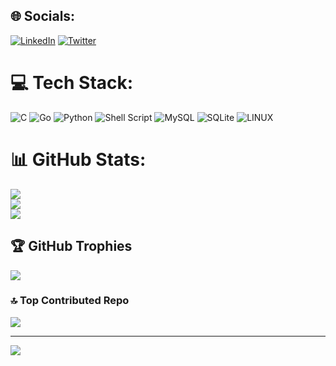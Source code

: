 
## 🌐 Socials:
[![LinkedIn](https://img.shields.io/badge/LinkedIn-%230077B5.svg?logo=linkedin&logoColor=white)](https://linkedin.com/in/mahzaraz) [![Twitter](https://img.shields.io/badge/Twitter-%231DA1F2.svg?logo=Twitter&logoColor=white)](https://twitter.com/mahzaraz) 

# 💻 Tech Stack:
![C](https://img.shields.io/badge/c-%2300599C.svg?style=flat&logo=c&logoColor=white) ![Go](https://img.shields.io/badge/go-%2300ADD8.svg?style=flat&logo=go&logoColor=white) ![Python](https://img.shields.io/badge/python-3670A0?style=flat&logo=python&logoColor=ffdd54) ![Shell Script](https://img.shields.io/badge/shell_script-%23121011.svg?style=flat&logo=gnu-bash&logoColor=white) ![MySQL](https://img.shields.io/badge/mysql-%2300f.svg?style=flat&logo=mysql&logoColor=white) ![SQLite](https://img.shields.io/badge/sqlite-%2307405e.svg?style=flat&logo=sqlite&logoColor=white) ![LINUX](https://img.shields.io/badge/Linux-FCC624?style=flat&logo=linux&logoColor=black)
# 📊 GitHub Stats:
![](https://github-readme-stats.vercel.app/api?username=mahzaraz&theme=dark&hide_border=false&include_all_commits=false&count_private=true)<br/>
![](https://github-readme-streak-stats.herokuapp.com/?user=mahzaraz&theme=dark&hide_border=false)<br/>
![](https://github-readme-stats.vercel.app/api/top-langs/?username=mahzaraz&theme=dark&hide_border=false&include_all_commits=false&count_private=true&layout=compact)

## 🏆 GitHub Trophies
![](https://github-profile-trophy.vercel.app/?username=mahzaraz&theme=radical&no-frame=false&no-bg=true&margin-w=4)

### 🔝 Top Contributed Repo
![](https://github-contributor-stats.vercel.app/api?username=mahzaraz&limit=5&theme=dark&combine_all_yearly_contributions=true)

---
[![](https://visitcount.itsvg.in/api?id=mahzaraz&icon=0&color=0)](https://visitcount.itsvg.in)

<!-- Proudly created with GPRM ( https://gprm.itsvg.in ) -->